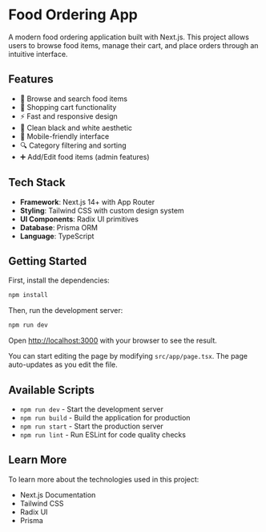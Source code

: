 # Food Ordering App

A modern food ordering application built with Next.js. This project allows users to browse food items, manage their cart, and place orders through an intuitive interface.

## Features

- 🍔 Browse and search food items
- 🛒 Shopping cart functionality
- ⚡ Fast and responsive design
- 🎨 Clean black and white aesthetic
- 📱 Mobile-friendly interface
- 🔍 Category filtering and sorting
- ➕ Add/Edit food items (admin features)

## Tech Stack

- **Framework**: Next.js 14+ with App Router
- **Styling**: Tailwind CSS with custom design system
- **UI Components**: Radix UI primitives
- **Database**: Prisma ORM
- **Language**: TypeScript

## Getting Started

First, install the dependencies:

```bash
npm install
```

Then, run the development server:

```bash
npm run dev
```

Open [http://localhost:3000](http://localhost:3000) with your browser to see the result.

You can start editing the page by modifying `src/app/page.tsx`. The page auto-updates as you edit the file.

## Available Scripts

- `npm run dev` - Start the development server
- `npm run build` - Build the application for production
- `npm run start` - Start the production server
- `npm run lint` - Run ESLint for code quality checks

## Learn More

To learn more about the technologies used in this project:

- Next.js Documentation
- Tailwind CSS
- Radix UI
- Prisma